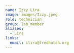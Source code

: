 ```yaml
---
name: Izzy Lira
image: images/Izzy.jpeg
role: technician
group: lab_member
aliases:
  - Lira
links:
  email: ilira@fredhutch.org
---
```


